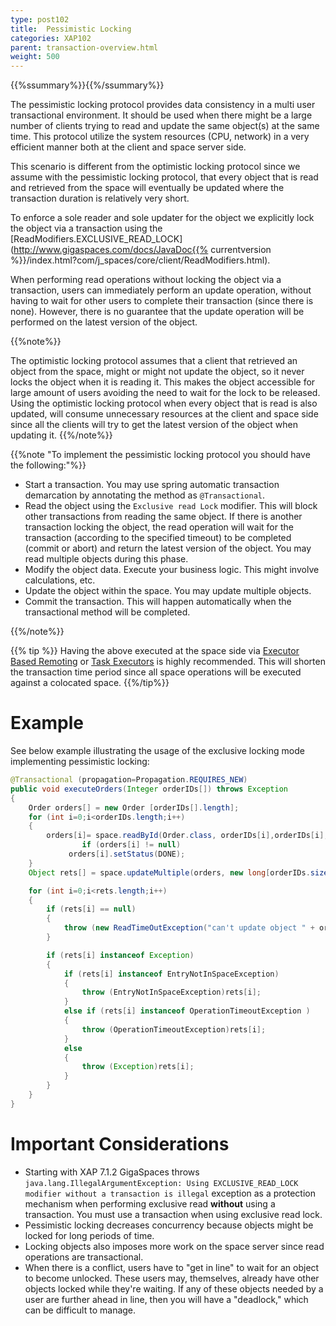 ```yaml
---
type: post102
title:  Pessimistic Locking
categories: XAP102
parent: transaction-overview.html
weight: 500
---
```


{{%ssummary%}}{{%/ssummary%}}

The pessimistic locking protocol provides data consistency in a multi user transactional environment. It should be used when there might be a large number of clients trying to read and update the same object(s) at the same time. This protocol utilize the system resources (CPU, network) in a very efficient manner both at the client and space server side.

This scenario is different from the optimistic locking protocol since we assume with the pessimistic locking protocol, that every object that is read and retrieved from the space will eventually be updated where the transaction duration is relatively very short.

To enforce a sole reader and sole updater for the object we explicitly lock the object via a transaction using the [ReadModifiers.EXCLUSIVE_READ_LOCK](http://www.gigaspaces.com/docs/JavaDoc{{% currentversion %}}/index.html?com/j_spaces/core/client/ReadModifiers.html).

When performing read operations without locking the object via a transaction, users can immediately perform an update operation, without having to wait for other users to complete their transaction (since there is none). However, there is no guarantee that the update operation will be performed on the latest version of the object.

{{%note%}}

The optimistic locking protocol assumes that a client that retrieved an object from the space, might or might not update the object, so it never locks the object when it is reading it. This makes the object accessible for large amount of users avoiding the need to wait for the lock to be released. Using the optimistic locking protocol when every object that is read is also updated, will consume unnecessary resources at the client and space side since all the clients will try to get the latest version of the object when updating it.
{{%/note%}}

{{%note "To implement the pessimistic locking protocol you should have the following:"%}}

- Start a transaction. You may use spring automatic transaction demarcation by annotating the method as `@Transactional`.
- Read the object using the `Exclusive read Lock` modifier.  This will block other transactions from reading the same object. If there is another transaction locking the object, the read operation will wait for the transaction (according to the specified timeout) to be completed (commit or abort) and return the latest version of the object. You may read multiple objects during this phase.
- Modify the object data. Execute your business logic. This might involve calculations, etc.
- Update the object within the space. You may update multiple objects.
- Commit the transaction. This will happen automatically when the transactional method will be completed.

{{%/note%}}

{{% tip %}} Having the above executed at the space side via [Executor Based Remoting](./executor-based-remoting.html) or [Task Executors](./task-execution-over-the-space.html) is highly recommended. This will shorten the transaction time period since all space operations will be executed against a colocated space. {{%/tip%}}

# Example

See below example illustrating the usage of the exclusive locking mode implementing pessimistic locking:


```java
@Transactional (propagation=Propagation.REQUIRES_NEW)
public void executeOrders(Integer orderIDs[]) throws Exception
{
	Order orders[] = new Order [orderIDs[].length];
	for (int i=0;i<orderIDs.length;i++)
	{
		orders[i]= space.readById(Order.class, orderIDs[i],orderIDs[i],5000,ReadModifiers.EXCLUSIVE_READ_LOCK);
                if (orders[i] != null)
		     orders[i].setStatus(DONE);
	}
	Object rets[] = space.updateMultiple(orders, new long[orderIDs.size()], UpdateModifiers.UPDATE_ONLY);

	for (int i=0;i<rets.length;i++)
	{
		if (rets[i] == null)
		{
			throw (new ReadTimeOutException("can't update object " + orders[i]));
		}

		if (rets[i] instanceof Exception)
		{
			if (rets[i] instanceof EntryNotInSpaceException)
			{
				throw (EntryNotInSpaceException)rets[i];
			}
			else if (rets[i] instanceof OperationTimeoutException )
			{
				throw (OperationTimeoutException)rets[i];
			}
			else
			{
				throw (Exception)rets[i];
			}
		}
	}
}
```

# Important Considerations

- Starting with XAP 7.1.2 GigaSpaces throws `java.lang.IllegalArgumentException: Using EXCLUSIVE_READ_LOCK modifier without a transaction is illegal` exception as a protection mechanism when performing exclusive read **without** using a transaction. You must use a transaction when using exclusive read lock.
- Pessimistic locking decreases concurrency because objects might be locked for long periods of time.
- Locking objects also imposes more work on the space server since read operations are transactional.
- When there is a conflict, users have to "get in line" to wait for an object to become unlocked. These users may, themselves, already have other objects locked while they're waiting. If any of these objects needed by a user are further ahead in line, then you will have a "deadlock," which can be difficult to manage.
